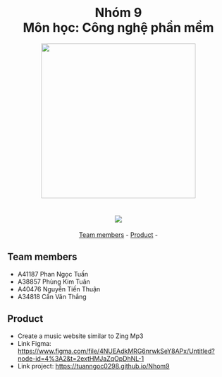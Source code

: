 <h1 align="center">
  <br>
  <br>
  Nhóm 9
  <br>
  Môn học: Công nghệ phần mềm
  <br>
</h1>

<p align="center"></p>

<p align="center">
	<img src="https://upload.wikimedia.org/wikipedia/commons/thumb/2/24/ZingMP3logo.svg/2560px-ZingMP3logo.svg.png" width = "350px" height = "auto">
</p>
<h1 align="center">
	<img src="https://i.imgur.com/HAIqtys.gif" >
</h1>
<p align="center">
	<a href="#team-members">Team members</a> -
	<a href="#product">Product</a> -
</p>

## Team members
* A41187 Phan Ngọc Tuấn
* A38857 Phùng Kim Tuân
* A40476 Nguyễn Tiến Thuận
* A34818 Cấn Văn Thắng

## Product
* Create a music website similar to Zing Mp3
* Link Figma: https://www.figma.com/file/4NUEAdkMRG6nrwkSeY8APx/Untitled?node-id=4%3A2&t=2extHMJaZqOpDhNL-1
* Link project: https://tuanngoc0298.github.io/Nhom9

